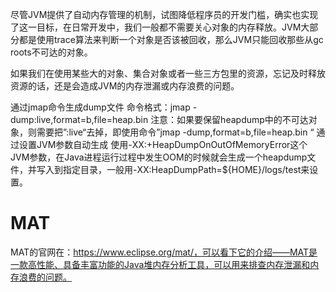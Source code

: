 尽管JVM提供了自动内存管理的机制，试图降低程序员的开发门槛，确实也实现了这一目标，在日常开发中，我们一般都不需要关心对象的内存释放。JVM大部分都是使用trace算法来判断一个对象是否该被回收，那么JVM只能回收那些从gc roots不可达的对象。 

如果我们在使用某些大的对象、集合对象或者一些三方包里的资源，忘记及时释放资源的话，还是会造成JVM的内存泄漏或内存浪费的问题。

通过jmap命令生成dump文件 
命令格式：jmap -dump:live,format=b,file=heap.bin <pid> 
注意：如果要保留heapdump中的不可达对象，则需要把”:live“去掉，即使用命令”jmap -dump,format=b,file=heap.bin <pid>“ 
通过设置JVM参数自动生成 使用-XX:+HeapDumpOnOutOfMemoryError这个JVM参数，在Java进程运行过程中发生OOM的时候就会生成一个heapdump文件，并写入到指定目录，一般用-XX:HeapDumpPath=${HOME}/logs/test来设置。 



# MAT

MAT的官网在：https://www.eclipse.org/mat/，可以看下它的介绍——MAT是一款高性能、具备丰富功能的Java堆内存分析工具，可以用来排查内存泄漏和内存浪费的问题。 





